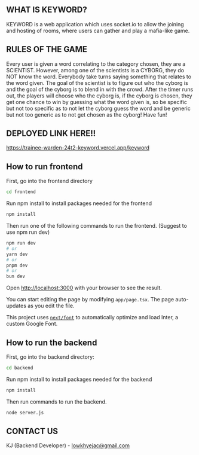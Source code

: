 ## WHAT IS KEYWORD?
KEYWORD is a web application which uses socket.io to allow the joining and hosting of rooms, where users can gather and play a mafia-like game.

## RULES OF THE GAME
Every user is given a word correlating to the category chosen, they are a SCIENTIST. However, among one of the 
scientists is a CYBORG, they do NOT know the word. Everybody take turns saying something that relates to the word given.
The goal of the scientist is to figure out who the cyborg is and the goal of the cyborg is to blend in with the crowd.
After the timer runs out, the players will choose who the cyborg is, if the cyborg is chosen, they get one chance to win by
guessing what the word given is, so be specific but not too specific as to not let the cyborg guess the word and be generic but
not too generic as to not get chosen as the cyborg! Have fun!

## DEPLOYED LINK HERE!!
https://trainee-warden-24t2-keyword.vercel.app/keyword

## How to run frontend

First, go into the frontend directory

```bash
cd frontend
```
Run npm install to install packages needed for the frontend

```bash
npm install
```

Then run one of the following commands to run the frontend. (Suggest to use npm run dev)
```bash
npm run dev
# or
yarn dev
# or
pnpm dev
# or
bun dev
```

Open [http://localhost:3000](http://localhost:3000) with your browser to see the result.

You can start editing the page by modifying `app/page.tsx`. The page auto-updates as you edit the file.

This project uses [`next/font`](https://nextjs.org/docs/basic-features/font-optimization) to automatically optimize and load Inter, a custom Google Font.


## How to run the backend

First, go into the backend directory:

``` bash
cd backend
```
Run npm install to install packages needed for the backend

```bash
npm install
```
Then run commands to run the backend.
```bash
node server.js
```

## CONTACT US
KJ (Backend Developer) - lowkhyejac@gmail.com
